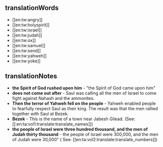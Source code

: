 ## translationWords

* [[en:tw:angry]]
* [[en:tw:holyspirit]]
* [[en:tw:israel]]
* [[en:tw:judah]]
* [[en:tw:ox]]
* [[en:tw:samuel]]
* [[en:tw:send]]
* [[en:tw:yahweh]]
* [[en:tw:yoke]]

## translationNotes

* **the Spirit of God rushed upon him** - "the Spirit of God came upon him"
* **does not come out after** - Saul was calling all the men of Israel to come fight against Nahash and the ammonites.
* **Then the terror of Yahweh fell on the people** - Yahweh enabled people to fearfully respect Saul as their king. The result was that the men rallied together with Saul at Bezek.
* **Bezek** - This is the name of a town near Jabesh Gilead. (See: [[:en:ta:vol1:translate:translate_names]])
* **the people of Israel were three hundred thousand, and the men of Judah thirty thousand** - the people of Israel were 300,000, and the men of Judah were 30,000" ( See: [[en:ta:vol2:translate:translate_numbers]])
